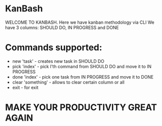 # KanBash
WELCOME TO KANBASH. Here we have kanban methodology via CLI
We have 3 columns: SHOULD DO, IN PROGRESS and DONE
# Commands supported:
- new 'task' - creates new task in SHOULD DO
- pick 'index' - pick I'th command from SHOULD DO and move it to IN PROGRESS
- done 'index' - pick one task from IN PROGRESS and move it to DONE
- clear 'something' - allows to clear certain column or all
- exit - for exit
# MAKE YOUR PRODUCTIVITY GREAT AGAIN
